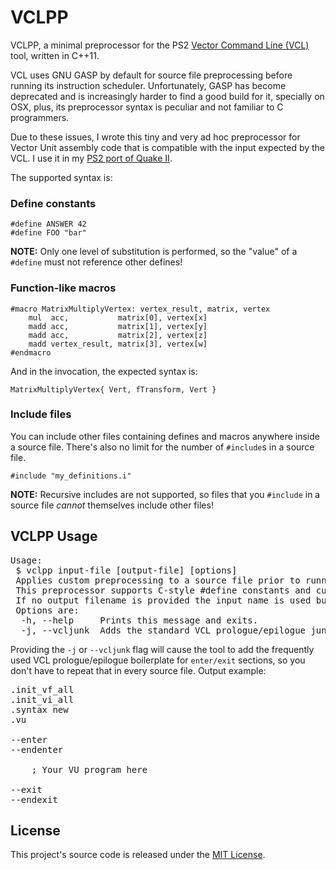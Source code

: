 
# VCLPP

VCLPP, a minimal preprocessor for the PS2 [Vector Command Line (VCL)](https://github.com/jsvennevid/openvcl)
tool, written in C++11.

VCL uses GNU GASP by default for source file preprocessing before running its instruction scheduler.
Unfortunately, GASP has become deprecated and is increasingly harder to find a good build
for it, specially on OSX, plus, its preprocessor syntax is peculiar and not familiar to C programmers.

Due to these issues, I wrote this tiny and very ad hoc preprocessor for Vector Unit assembly code
that is compatible with the input expected by the VCL. I use it in my [PS2 port of Quake II](https://github.com/glampert/quake2-for-ps2).

The supported syntax is:

### Define constants

    #define ANSWER 42
    #define FOO "bar"

**NOTE:** Only one level of substitution is performed, so the "value"
of a `#define` must not reference other defines!

### Function-like macros

    #macro MatrixMultiplyVertex: vertex_result, matrix, vertex
        mul  acc,           matrix[0], vertex[x]
        madd acc,           matrix[1], vertex[y]
        madd acc,           matrix[2], vertex[z]
        madd vertex_result, matrix[3], vertex[w]
    #endmacro

And in the invocation, the expected syntax is:

    MatrixMultiplyVertex{ Vert, fTransform, Vert }

### Include files

You can include other files containing defines and macros anywhere inside a source
file. There's also no limit for the number of `#include`s in a source file.

    #include "my_definitions.i"

**NOTE:** Recursive includes are not supported, so files that you `#include` in a source
file *cannot* themselves include other files!

## VCLPP Usage

<pre>
Usage:
 $ vclpp input-file [output-file] [options]
 Applies custom preprocessing to a source file prior to running VCL.
 This preprocessor supports C-style #define constants and custom #macro directives.
 If no output filename is provided the input name is used but the extension is replaced with '.vsm'
 Options are:
  -h, --help     Prints this message and exits.
  -j, --vcljunk  Adds the standard VCL prologue/epilogue junk to the output.
</pre>

Providing the `-j` or `--vcljunk` flag will cause the tool to add the frequently used
VCL prologue/epilogue boilerplate for `enter/exit` sections, so you don't have to repeat that
in every source file. Output example:

<pre>
.init_vf_all
.init_vi_all
.syntax new
.vu

--enter
--endenter

    ; Your VU program here

--exit
--endexit
</pre>

## License

This project's source code is released under the [MIT License](http://opensource.org/licenses/MIT).

